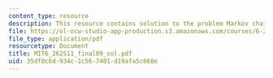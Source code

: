 ```yaml
---
content_type: resource
description: This resource contains solution to the problem Markov chain.
file: https://ol-ocw-studio-app-production.s3.amazonaws.com/courses/6-262-discrete-stochastic-processes-spring-2011/35df0c6d934c1c567401d19afa5c668e_MIT6_262S11_final09_sol.pdf
file_type: application/pdf
resourcetype: Document
title: MIT6_262S11_final09_sol.pdf
uid: 35df0c6d-934c-1c56-7401-d19afa5c668e
---
```

